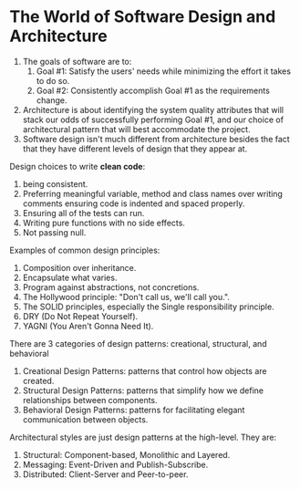 # The World of Software Design and Architecture

1. The goals of software are to:
	1. Goal #1: Satisfy the users' needs while minimizing the effort it takes to do so.
	2. Goal #2: Consistently accomplish Goal #1 as the requirements change.
2. Architecture is about identifying the system quality attributes that will stack our odds of successfully performing Goal #1, and our choice of architectural pattern that will best accommodate the project.
3. Software design isn't much different from architecture besides the fact that they have different levels of design that they appear at.

Design choices to write **clean code**:
1. being consistent.
2. Preferring meaningful variable, method and class names over writing comments
ensuring code is indented and spaced properly.
3. Ensuring all of the tests can run.
4. Writing pure functions with no side effects.
5. Not passing null.

Examples of common design principles:
1. Composition over inheritance.
2. Encapsulate what varies.
3. Program against abstractions, not concretions.
4. The Hollywood principle: "Don't call us, we'll call you.".
5. The SOLID principles, especially the Single responsibility principle.
6. DRY (Do Not Repeat Yourself).
7. YAGNI (You Aren't Gonna Need It).

There are 3 categories of design patterns: creational, structural, and behavioral
1. Creational Design Patterns: patterns that control how objects are created.
2. Structural Design Patterns: patterns that simplify how we define relationships between components.
3. Behavioral Design Patterns: patterns for facilitating elegant communication between objects.

Architectural styles are just design patterns at the high-level. They are:
1. Structural: Component-based, Monolithic and Layered.
2. Messaging: Event-Driven and Publish-Subscribe.
3. Distributed: Client-Server and Peer-to-peer.